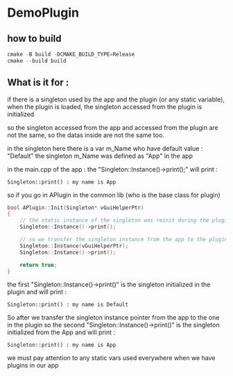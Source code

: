 # DemoPlugin

## how to build

```cpp
cmake -B build -DCMAKE_BUILD_TYPE=Release
cmake --build build
```

## What is it for :

if there is a singleton used by the app and the plugin (or any static variable), 
when the plugin is loaded, the singleton accessed from the plugin is initialized

so the singleton accessed from the app and accessed from the plugin are not the same,
so the datas inside are not the same too.

in the singleton here there is a var m_Name who have default value : "Default"
the singleton m_Name was defined as "App" in the app

in the main.cpp of the app : the "Singleton::Instance()->print();" will print :
```
Singleton::print() : my name is App
```

so if you go in APlugin in the common lib (who is the base class for plugin)

```cpp
bool APlugin::Init(Singleton* vGuiHelperPtr)
{
	// the static instance of the singleton was reinit during the plugin loading
	Singleton::Instance()->print();

	// so we transfer the singleton instance from the app to the plugin
	Singleton::Instance(vGuiHelperPtr);
	Singleton::Instance()->print();

	return true;
}
```

the first "Singleton::Instance()->print()" is the singleton initialized in the plugin
and will print : 
```
Singleton::print() : my name is Default
```

So after we transfer the singleton instance pointer from the app to the one in the plugin
so the second "Singleton::Instance()->print()" is the singleton initialized from the App
and will print : 
```
Singleton::print() : my name is App
```

we must pay attention to any static vars used everywhere when we have plugins in our app
